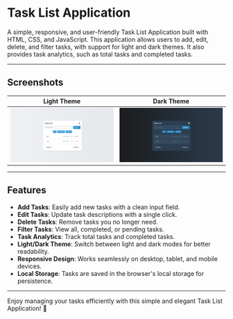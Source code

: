 # Task List Application

A simple, responsive, and user-friendly Task List Application built with HTML, CSS, and JavaScript. This application allows users to add, edit, delete, and filter tasks, with support for light and dark themes. It also provides task analytics, such as total tasks and completed tasks.

---

## Screenshots

| Light Theme | Dark Theme |
|-------------|------------|
| ![Light Theme](https://github.com/soumadip-dev/Mini-Projects-JS/blob/main/Task_Management_app/SS_LIGHT_TODO.png) | ![Dark Theme](https://github.com/soumadip-dev/Mini-Projects-JS/blob/main/Task_Management_app/SS_DARK_TODO.png) |

---

## Features

- **Add Tasks**: Easily add new tasks with a clean input field.
- **Edit Tasks**: Update task descriptions with a single click.
- **Delete Tasks**: Remove tasks you no longer need.
- **Filter Tasks**: View all, completed, or pending tasks.
- **Task Analytics**: Track total tasks and completed tasks.
- **Light/Dark Theme**: Switch between light and dark modes for better readability.
- **Responsive Design**: Works seamlessly on desktop, tablet, and mobile devices.
- **Local Storage**: Tasks are saved in the browser's local storage for persistence.

---

Enjoy managing your tasks efficiently with this simple and elegant Task List Application! 🚀

